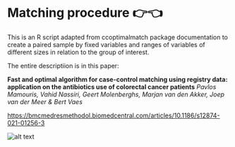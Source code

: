 # Matching procedure :point_right::point_left:

This is an R script adapted from ccoptimalmatch package documentation to create a paired sample by fixed variables and ranges of variables of different sizes in relation to the group of interest.

The entire descriptiion is in this paper:

**Fast and optimal algorithm for case-control matching using registry data: application on the antibiotics use of colorectal cancer patients**
*Pavlos Mamouris, Vahid Nassiri, Geert Molenberghs, Marjan van den Akker, Joep van der Meer & Bert Vaes* 

https://bmcmedresmethodol.biomedcentral.com/articles/10.1186/s12874-021-01256-3

![alt text]((http://url/to/img.png](https://media.springernature.com/full/springer-static/image/art%3A10.1186%2Fs12874-021-01256-3/MediaObjects/12874_2021_1256_Fig1_HTML.png?as=webp)https://media.springernature.com/full/springer-static/image/art%3A10.1186%2Fs12874-021-01256-3/MediaObjects/12874_2021_1256_Fig1_HTML.png?as=webp))
